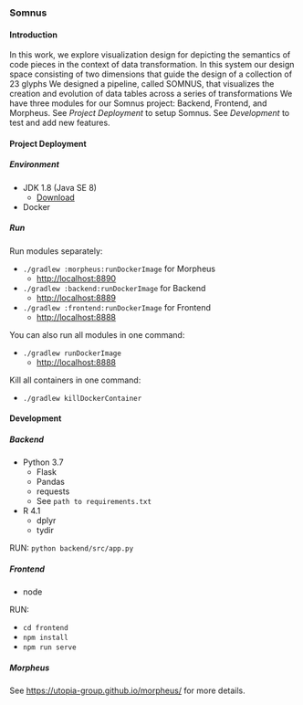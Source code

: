 ### Somnus

#### Introduction

In this work, we explore visualization design for depicting the semantics of code pieces in the context of data transformation.
In this system our design space consisting of two dimensions that guide the design of a collection of 23 glyphs
We designed a pipeline, called SOMNUS, that visualizes the creation and evolution of data tables across a series of transformations
We have three modules for our Somnus project: Backend, Frontend, and Morpheus.
See *Project Deployment* to setup Somnus.
See *Development* to test and add new features.

#### Project Deployment

##### Environment

+ JDK 1.8 (Java SE 8)
  + [Download](https://www.oracle.com/java/technologies/javase/javase8u211-later-archive-downloads.html)
+ Docker

##### Run

Run modules separately:
+ `./gradlew :morpheus:runDockerImage` for Morpheus
  + <http://localhost:8890>
+ `./gradlew :backend:runDockerImage` for Backend
  + <http://localhost:8889>
+ `./gradlew :frontend:runDockerImage` for Frontend
  + <http://localhost:8888>

You can also run all modules in one command:
+ `./gradlew runDockerImage`
    + <http://localhost:8888>

Kill all containers in one command:
+ `./gradlew killDockerContainer`

#### Development

##### Backend

+ Python 3.7
  + Flask
  + Pandas
  + requests
  + See `path to requirements.txt`
+ R 4.1
  + dplyr
  + tydir

RUN: `python backend/src/app.py`

##### Frontend

+ node

RUN:
  + `cd frontend`
  + `npm install`
  + `npm run serve`

##### Morpheus

See https://utopia-group.github.io/morpheus/ for more details.